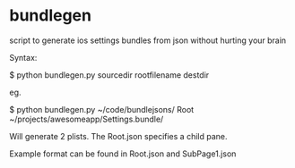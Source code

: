 bundlegen
=========

script to generate ios settings bundles from json without hurting your brain

Syntax:

$ python bundlegen.py sourcedir rootfilename destdir

eg.

$ python bundlegen.py ~/code/bundlejsons/ Root ~/projects/awesomeapp/Settings.bundle/

Will generate 2 plists. The Root.json specifies a child pane.


Example format can be found in Root.json and SubPage1.json
